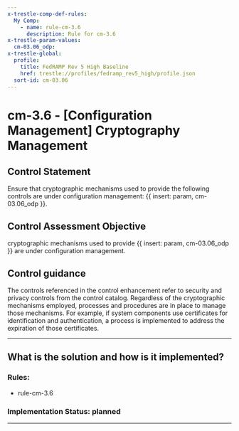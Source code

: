 ```yaml
---
x-trestle-comp-def-rules:
  My Comp:
    - name: rule-cm-3.6
      description: Rule for cm-3.6
x-trestle-param-values:
  cm-03.06_odp:
x-trestle-global:
  profile:
    title: FedRAMP Rev 5 High Baseline
    href: trestle://profiles/fedramp_rev5_high/profile.json
  sort-id: cm-03.06
---
```


# cm-3.6 - \[Configuration Management\] Cryptography Management

## Control Statement

Ensure that cryptographic mechanisms used to provide the following controls are under configuration management: {{ insert: param, cm-03.06_odp }}.

## Control Assessment Objective

cryptographic mechanisms used to provide {{ insert: param, cm-03.06_odp }} are under configuration management.

## Control guidance

The controls referenced in the control enhancement refer to security and privacy controls from the control catalog. Regardless of the cryptographic mechanisms employed, processes and procedures are in place to manage those mechanisms. For example, if system components use certificates for identification and authentication, a process is implemented to address the expiration of those certificates.

______________________________________________________________________

## What is the solution and how is it implemented?

<!-- For implementation status enter one of: implemented, partial, planned, alternative, not-applicable -->

<!-- Note that the list of rules under ### Rules: is read-only and changes will not be captured after assembly to JSON -->

<!-- Add control implementation description here for control: cm-3.6 -->

### Rules:

  - rule-cm-3.6

### Implementation Status: planned

______________________________________________________________________
